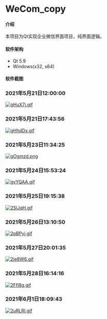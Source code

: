 # WeCom_copy

#### 介绍
本项目为Qt实现企业微信界面项目，纯界面逻辑。

#### 软件架构
- Qt 5.9
- Windows(x32, x64)


#### 软件截图

### 2021年5月21日12:00:00
[![gHuX7j.gif](https://z3.ax1x.com/2021/05/21/gHuX7j.gif)](https://imgtu.com/i/gHuX7j)

### 2021年5月21日17:43:56
[![gHhdDx.gif](https://z3.ax1x.com/2021/05/21/gHhdDx.gif)](https://imgtu.com/i/gHhdDx)

### 2021年5月23日11:34:25
[![gOgmzd.png](https://z3.ax1x.com/2021/05/23/gOgmzd.png)](https://imgtu.com/i/gOgmzd)

### 2021年5月24日15:53:24
[![gvYQAA.gif](https://z3.ax1x.com/2021/05/24/gvYQAA.gif)](https://imgtu.com/i/gvYQAA)

### 2021年5月25日19:15:38
[![2SlJqH.gif](https://z3.ax1x.com/2021/05/25/2SlJqH.gif)](https://imgtu.com/i/2SlJqH)

### 2021年5月26日13:10:50
[![2pBPyj.gif](https://z3.ax1x.com/2021/05/26/2pBPyj.gif)](https://imgtu.com/i/2pBPyj)

### 2021年5月27日20:01:35
[![2ie8W6.gif](https://z3.ax1x.com/2021/05/27/2ie8W6.gif)](https://imgtu.com/i/2ie8W6)

### 2021年5月28日16:14:16
[![2Ffl8g.gif](https://z3.ax1x.com/2021/05/28/2Ffl8g.gif)](https://imgtu.com/i/2Ffl8g)

### 2021年6月1日18:09:43
[![2uRLRI.gif](https://z3.ax1x.com/2021/06/01/2uRLRI.gif)](https://imgtu.com/i/2uRLRI)
